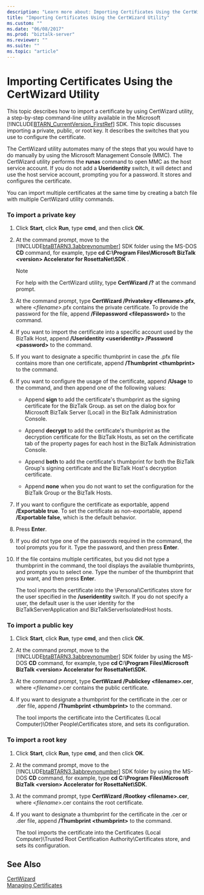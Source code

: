 ```yaml
---
description: "Learn more about: Importing Certificates Using the CertWizard Utility"
title: "Importing Certificates Using the CertWizard Utility"
ms.custom: ""
ms.date: "06/08/2017"
ms.prod: "biztalk-server"
ms.reviewer: ""
ms.suite: ""
ms.topic: "article"
---
```

# Importing Certificates Using the CertWizard Utility
This topic describes how to import a certificate by using CertWizard utility, a step-by-step command-line utility available in the Microsoft [!INCLUDE[BTARN_CurrentVersion_FirstRef](../../includes/btarn-currentversion-firstref-md.md)] SDK. This topic discusses importing a private, public, or root key. It describes the switches that you use to configure the certificate.  
  
 The CertWizard utility automates many of the steps that you would have to do manually by using the Microsoft Management Console (MMC). The CertWizard utility performs the **runas** command to open MMC as the host service account. If you do not add a **Useridentity** switch, it will detect and use the host service account, prompting you for a password. It stores and configures the certificate.  
  
 You can import multiple certificates at the same time by creating a batch file with multiple CertWizard utility commands.  
  
### To import a private key  
  
1. Click **Start**, click **Run**, type **cmd**, and then click **OK**.  
  
2. At the command prompt, move to the [!INCLUDE[btaBTARN3.3abbrevnonumber](../../includes/btabtarn3-3abbrevnonumber-md.md)] SDK folder using the MS-DOS **CD** command, for example, type **cd C:\Program Files\Microsoft BizTalk \<version\> Accelerator for RosettaNet\SDK** .  
  
   > [!NOTE]
   >  For help with the CertWizard utility, type **CertWizard /?** at the command prompt.  
  
3. At the command prompt, type **CertWizard /Privatekey \<filename\>.pfx**, where \<*filename*\>.pfx contains the private certificate. To provide the password for the file, append **/Filepassword \<filepassword\>** to the command.  
  
4. If you want to import the certificate into a specific account used by the BizTalk Host, append **/Useridentity \<useridentity\> /Password \<password\>** to the command.  
  
5. If you want to designate a specific thumbprint in case the .pfx file contains more than one certificate, append **/Thumbprint \<thumbprint\>** to the command.  
  
6. If you want to configure the usage of the certificate, append **/Usage** to the command, and then append one of the following values:  
  
   -   Append **sign** to add the certificate's thumbprint as the signing certificate for the BizTalk Group. as set on the dialog box for Microsoft BizTalk Server (Local) in the BizTalk Administration Console.  
  
   -   Append **decrypt** to add the certificate's thumbprint as the decryption certificate for the BizTalk Hosts, as set on the certificate tab of the property pages for each host in the BizTalk Administration Console.  
  
   -   Append **both** to add the certificate's thumbprint for both the BizTalk Group's signing certificate and the BizTalk Host's decryption certificate.  
  
   -   Append **none** when you do not want to set the configuration for the BizTalk Group or the BizTalk Hosts.  
  
7. If you want to configure the certificate as exportable, append **/Exportable true**. To set the certificate as non-exportable, append **/Exportable false**, which is the default behavior.  
  
8. Press **Enter**.  
  
9. If you did not type one of the passwords required in the command, the tool prompts you for it. Type the password, and then press **Enter**.  
  
10. If the file contains multiple certificates, but you did not type a thumbprint in the command, the tool displays the available thumbprints, and prompts you to select one. Type the number of the thumbprint that you want, and then press **Enter**.  
  
     The tool imports the certificate into the \Personal\Certificates store for the user specified in the **/useridentity** switch. If you do not specify a user, the default user is the user identity for the BizTalkServerApplication and BizTalkServerIsolatedHost hosts.  
  
### To import a public key  
  
1. Click **Start**, click **Run**, type **cmd**, and then click **OK**.  
  
2. At the command prompt, move to the [!INCLUDE[btaBTARN3.3abbrevnonumber](../../includes/btabtarn3-3abbrevnonumber-md.md)] SDK folder by using the MS-DOS **CD** command, for example, type **cd C:\Program Files\Microsoft BizTalk \<version\> Accelerator for RosettaNet\SDK**.  
  
3. At the command prompt, type **CertWizard /Publickey \<filename\>.cer**, where \<*filename*\>.cer contains the public certificate.  
  
4. If you want to designate a thumbprint for the certificate in the .cer or .der file, append **/Thumbprint \<thumbprint\>** to the command.  
  
    The tool imports the certificate into the Certificates (Local Computer)\Other People\Certificates store, and sets its configuration.  
  
### To import a root key  
  
1. Click **Start**, click **Run**, type **cmd**, and then click **OK**.  
  
2. At the command prompt, move to the [!INCLUDE[btaBTARN3.3abbrevnonumber](../../includes/btabtarn3-3abbrevnonumber-md.md)] SDK folder by using the MS-DOS **CD** command, for example, type **cd C:\Program Files\Microsoft BizTalk \<version\> Accelerator for RosettaNet\SDK**.  
  
3. At the command prompt, type **CertWizard /Rootkey \<filename\>.cer**, where \<*filename*\>.cer contains the root certificate.  
  
4. If you want to designate a thumbprint for the certificate in the .cer or .der file, append **/Thumbprint \<thumbprint\>** to the command.  
  
    The tool imports the certificate into the Certificates (Local Computer)\Trusted Root Certification Authority\Certificates store, and sets its configuration.  
  
## See Also  
 [CertWizard](../../adapters-and-accelerators/accelerator-rosettanet/certwizard.md)   
 [Managing Certificates](../../adapters-and-accelerators/accelerator-rosettanet/managing-certificates1.md)
